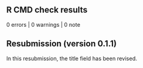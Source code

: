 ## R CMD check results

0 errors | 0 warnings | 0 note

## Resubmission (version 0.1.1)

In this resubmission, the title field has been revised.
